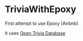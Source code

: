 # TriviaWithEpoxy
First attempt to use Epoxy (Airbnb)

It uses [Open Trivia Database](https://opentdb.com/)
